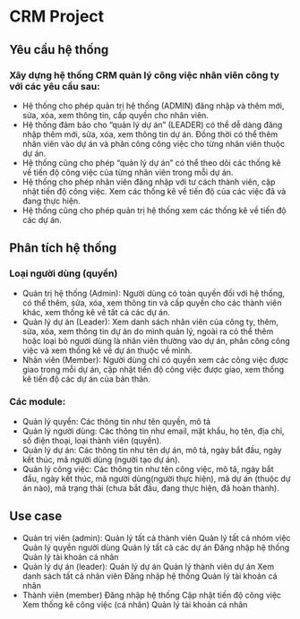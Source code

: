 # CRM Project
## Yêu cầu hệ thống
### Xây dựng hệ thống CRM quản lý công việc nhân viên công ty với các yêu cầu sau:
- Hệ thống cho phép quản trị hệ thống (ADMIN) đăng nhập và thêm mới, sửa, xóa, xem thông tin, cấp quyền cho nhân viên.
- Hệ thống đảm bảo cho “quản lý dự án” (LEADER) có thể dễ dàng đăng nhập thêm mới, sửa, xóa, xem thông tin dự án. Đồng thời có thể thêm nhân viên vào dự án và phân công công việc cho từng nhân viên thuộc dự án.
- Hệ thống cũng cho phép “quản lý dự án” có thể theo dõi các thống kê về tiến độ công việc của từng nhân viên trong mỗi dự án.
- Hệ thống cho phép nhân viên đăng nhập với tư cách thành viên, cập nhật tiến độ công việc. Xem các thống kê về tiến độ của các việc đã và đang thực hiện.
- Hệ thống cũng cho phép quản trị hệ thống xem các thống kê về tiến độ các dự án.
## Phân tích hệ thống
### Loại người dùng (quyền)
- Quản trị hệ thống (Admin): Người dùng có toàn quyền đối với hệ thống, có thể thêm, sửa, xóa, xem thông tin và cấp quyền cho các thành viên khác, xem thống kê về tất cả các dự án.
- Quản lý dự án (Leader): Xem danh sách nhân viên của công ty, thêm, sửa, xóa, xem thông tin dự án do mình quản lý, ngoài ra có thể thêm hoặc loại bỏ người dùng là nhân viên thường vào dự án, phân công công việc và xem thống kê về dự án thuộc về mình.
- Nhân viên (Member): Người dùng chỉ có quyền xem các công việc được giao trong mỗi dự án, cập nhật tiến độ công việc được giao, xem thống kê tiến độ các dự án của bản thân.
### Các module: 
- Quản lý quyền: Các thông tin như tên quyền, mô tả
- Quản lý người dùng: Các thông tin như email, mật khẩu, họ tên, địa chỉ, số điện thoại, loại thành viên (quyền).
- Quản lý dự án: Các thông tin như tên dự án, mô tả, ngày bắt đầu, ngày kết thúc, mã người dùng (người tạo dự án).
- Quản lý công việc: Các thông tin như tên công việc, mô tả, ngày bắt đầu, ngày kết thúc, mã người dùng(người thực hiện), mã dự án (thuộc dự án nào), mã trạng thái (chưa bắt đầu, đang thực hiện, đã hoàn thành).
## Use case 
- Quản trị viên (admin):
Quản lý tất cả thành viên
Quản lý tất cả nhóm việc
Quản lý quyền người dùng
Quản lý tất cả các dự án
Đăng nhập hệ thống
Quản lý tài khoản cá nhân
- Quản lý dự án (leader):
Quản lý dự án
Quản lý thành viên dự án
Xem danh sách tất cả nhân viên
Đăng nhập hệ thống
Quản lý tài khoản cá nhân
- Thành viên (member)
Đăng nhập hệ thống
Cập nhật tiến độ công việc
Xem thống kê công việc (cá nhân)
Quản lý tài khoản cá nhân
